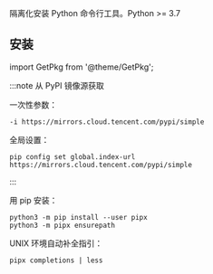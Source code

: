 隔离化安装 Python 命令行工具。Python >= 3.7

## 安装

import GetPkg from '@theme/GetPkg';

<GetPkg name="pipx" dnf apt />

<div className="no-admonition-uppercase-title">

:::note 从 PyPI 镜像源获取

一次性参数：

    -i https://mirrors.cloud.tencent.com/pypi/simple

全局设置：

    pip config set global.index-url https://mirrors.cloud.tencent.com/pypi/simple

:::

</div>

用 pip 安装：

```shell
python3 -m pip install --user pipx
python3 -m pipx ensurepath

```

UNIX 环境自动补全指引：

    pipx completions | less
